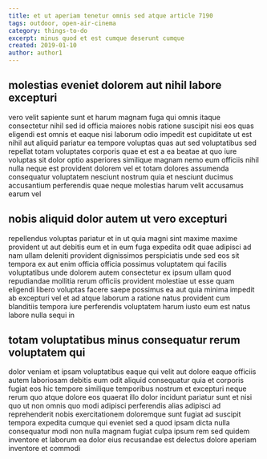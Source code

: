 ```yaml
---
title: et ut aperiam tenetur omnis sed atque article 7190
tags: outdoor, open-air-cinema
category: things-to-do
excerpt: minus quod et est cumque deserunt cumque
created: 2019-01-10
author: author1
---
```


## molestias eveniet dolorem aut nihil labore excepturi

vero velit sapiente sunt et harum magnam fuga qui omnis itaque consectetur nihil sed id officia maiores nobis ratione suscipit nisi eos quas eligendi est omnis et eaque nisi laborum odio impedit est cupiditate ut est nihil aut aliquid pariatur ea tempore voluptas quas aut sed voluptatibus sed repellat totam voluptates corporis quae et est a ea beatae at quo iure voluptas sit dolor optio asperiores similique magnam nemo eum officiis nihil nulla neque est provident dolorem vel et totam dolores assumenda consequatur voluptatem nesciunt nostrum quia et nesciunt ducimus accusantium perferendis quae neque molestias harum velit accusamus earum vel

## nobis aliquid dolor autem ut vero excepturi

repellendus voluptas pariatur et in ut quia magni sint maxime maxime provident ut aut debitis eum et in eum fuga expedita odit quae adipisci ad nam ullam deleniti provident dignissimos perspiciatis unde sed eos sit tempora ex aut enim officia officia possimus voluptatem qui facilis voluptatibus unde dolorem autem consectetur ex ipsum ullam quod repudiandae mollitia rerum officiis provident molestiae ut esse quam eligendi libero voluptas facere saepe possimus ea aut quia minima impedit ab excepturi vel et ad atque laborum a ratione natus provident cum blanditiis tempora iure perferendis voluptatem harum iusto eum est natus labore nulla sequi in

## totam voluptatibus minus consequatur rerum voluptatem qui

dolor veniam et ipsam voluptatibus eaque qui velit aut dolore eaque officiis autem laboriosam debitis eum odit aliquid consequatur quia et corporis fugiat eos hic tempore similique temporibus nostrum et excepturi neque rerum quo atque dolore eos quaerat illo dolor incidunt pariatur sunt et nisi quo ut non omnis quo modi adipisci perferendis alias adipisci ad reprehenderit nobis exercitationem doloremque sunt fugiat ad suscipit tempora expedita cumque qui eveniet sed a quod ipsam dicta nulla consequatur modi non nulla magnam fugiat culpa ipsum rem sed quidem inventore et laborum ea dolor eius recusandae est delectus dolore aperiam inventore et commodi
